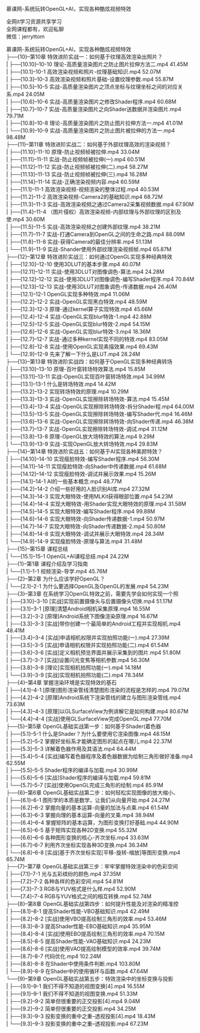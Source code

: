 慕课网-系统玩转OpenGL+AI，实现各种酷炫视频特效

全网it学习资源共享学习<br>全网课程都有，欢迎私聊<br>微信：jerryttom<br>

慕课网-系统玩转OpenGL+AI，实现各种酷炫视频特效<br> ├──{10}–第10章 特效进阶实战一：如何基于纹理高效渲染出照片？<br> | ├──[10.10]–10-10 理论-高质量渲染图片之防止图片拉伸方法二.mp4 41.45M<br> | ├──[10.1]–10-1 高效渲染视频和照片-纹理基础知识.mp4 52.07M<br> | ├──[10.3]–10-3 高效渲染视频和照片基础-设置纹理参数.mp4 55.87M<br> | ├──[10.5]–10-5 实战-高质量渲染图片之顶点坐标与纹理坐标之间的对应关系.mp4 24.05M<br> | ├──[10.6]–10-6 实战-高质量渲染图片之修改Shader程序.mp4 60.68M<br> | ├──[10.7]–10-7 实战-高质量渲染图片之向Shader送数据并渲染图片.mp4 79.71M<br> | ├──[10.8]–10-8 理论-高质量渲染图片之防止图片拉伸方法一.mp4 41.01M<br> | └──[10.9]–10-9 实战-高质量渲染图片之防止图片被拉伸的方法一.mp4 98.48M<br> ├──{11}–第11章 特效进阶实战二：如何基于外部纹理高效的渲染视频？<br> | ├──[11.10]–11-10 原理-防止视频帧被拉伸.mp4 33.04M<br> | ├──[11.11]–11-11 实战-防止视频帧被拉伸(一).mp4 60.51M<br> | ├──[11.12]–11-12 实战-防止视频帧被拉伸(二).mp4 58.27M<br> | ├──[11.13]–11-13 实战-防止视频帧被拉伸(三).mp4 16.28M<br> | ├──[11.14]–11-14 实战-正确渲染视频内容.mp4 60.59M<br> | ├──[11.1]–11-1 高效渲染视频-视频渲染的整体过程.mp4 40.53M<br> | ├──[11.2]–11-2 高效渲染视频-Camera2的基础知识.mp4 68.72M<br> | ├──[11.3]–11-3 实战-高效渲染视频之通过Camera2采集视频数据.mp4 67.90M<br> | ├──[11.4]–11-4 （图片侵权）高效渲染视频-内部纹理与外部纹理的区别及使.mp4 30.60M<br> | ├──[11.5]–11-5 实战-高效渲染视频之创建外部纹理.mp4 38.21M<br> | ├──[11.7]–11-7 实战-打通Camera到OpenGL之间的生命之路.mp4 88.09M<br> | ├──[11.8]–11-8 实战-获得Camera的最佳分辨率.mp4 51.13M<br> | └──[11.9]–11-9 实战-Shander使用外部纹理渲染视频帧.mp4 65.87M<br> ├──{12}–第12章 特效进阶实战三：如何通过OpenGL实现多种经典特效<br> | ├──[12.10]–12-10 使用3DLUT的基本步骤.mp4 40.07M<br> | ├──[12.11]–12-11 实战-使用3DLUT对图像调色-算法.mp4 24.28M<br> | ├──[12.12]–12-12 实战-使用3DLUT对图像调色-编写Shader程序.mp4 70.84M<br> | ├──[12.13]–12-13 实战-使用3DLUT对图象调色-传递数据.mp4 26.40M<br> | ├──[12.1]–12-1 OpenGL实现多种特效.mp4 11.06M<br> | ├──[12.2]–12-2 实战-OpenGL实现黑白特效.mp4 48.59M<br> | ├──[12.3]–12-3 原理-通过kernel算子实现特效.mp4 45.66M<br> | ├──[12.4]–12-4 实战-OpenGL实现blur特效-1.mp4 42.88M<br> | ├──[12.5]–12-5 实战-OpenGL实现blur特效-2.mp4 54.15M<br> | ├──[12.6]–12-6 实战-OpenGL实现blur特效-3.mp4 18.36M<br> | ├──[12.7]–12-7 实战-通过多种kernel实现不同的特效.mp4 83.05M<br> | ├──[12.8]–12-8 实战-使用OpenGL实现素描效果.mp4 69.43M<br> | └──[12.9]–12-9 先来了解一下什么是LUT.mp4 28.24M<br> ├──{13}–第13章 特效进阶实战四：如何基于OpenGL实现多种经典转场<br> | ├──[13.10]–13-10 原理-百叶窗转场特效算法.mp4 15.85M<br> | ├──[13.11]–13-11 实战-OpenGL实现百叶窗转场特效.mp4 34.99M<br> | ├──[13.1]–13-1 什么是转场特效.mp4 14.42M<br> | ├──[13.2]–13-2 实现转场特效的原理.mp4 10.29M<br> | ├──[13.3]–13-3 实战-OpenGL实现擦除转场特效-算法.mp4 15.45M<br> | ├──[13.4]–13-4 实战-OpenGL实现擦除转场特效-拆分Shader程.mp4 64.00M<br> | ├──[13.5]–13-5 实战-OpenGL实现擦除转场特效-编写Shader代.mp4 16.46M<br> | ├──[13.6]–13-6 实战-OpenGL实现擦除转场特效-向Shader传递.mp4 46.38M<br> | ├──[13.7]–13-7 实战-OpenGL实现擦除转场特效-调试.mp4 31.12M<br> | ├──[13.8]–13-8 原理-OpenGL放大场特效的算法.mp4 9.29M<br> | └──[13.9]–13-9 实战-实现OpenGL放大转场特效.mp4 29.83M<br> ├──{14}–第14章 特效进阶实战五：如何基于AI实现各种美颜特效？<br> | ├──[14.10]–14-10 实现瘦脸特效-编写Shader程序.mp4 56.30M<br> | ├──[14.11]–14-11 实现瘦脸特效-向Shader中传递数据.mp4 61.68M<br> | ├──[14.12]–14-12 实现瘦脸特效-调试并展示效果.mp4 15.26M<br> | ├──[14.1]–14-1 AI的一些基本概念.mp4 48.77M<br> | ├──[14.2]–14-2 介绍一些好用的人脸识别AI库.mp4 27.32M<br> | ├──[14.3]–14-3 实现大眼特效-使用MLKit获得眼部位置.mp4 54.23M<br> | ├──[14.4]–14-4 实现大眼特效-用Shader实现大眼特效的原理.mp4 31.58M<br> | ├──[14.5]–14-5 实现大眼特效-编写Shader程序.mp4 99.88M<br> | ├──[14.6]–14-6 实现大眼特效-向Shader传递数据-1.mp4 50.97M<br> | ├──[14.7]–14-7 实现大眼特效-向Shader传递数据-2.mp4 50.80M<br> | ├──[14.8]–14-8 实现大眼特效-调试并展示大眼特效.mp4 28.34M<br> | └──[14.9]–14-9 实现瘦脸特效-原理与算法.mp4 31.48M<br> ├──{15}–第15章 课程总结<br> | └──[15.1]–15-1 OpenGL+AI课程总结.mp4 24.22M<br> ├──{1}–第1章 课程介绍及学习指南<br> | └──[1.1]–1-1 视频渲染-导学.mp4 45.76M<br> ├──{2}–第2章 为什么应该学好OpenGL？<br> | └──[2.1]–2-1 为什么要选择OpenGL及OpenGL的发展.mp4 54.23M<br> ├──{3}–第3章 在系统学习OpenGL特效之前，需要先学会如何实现一个照<br> | ├──[3.10]–3-10 [实战]实现前置摄像头与后置摄像头切换.mp4 51.17M<br> | ├──[3.1]–3-1 [原理]清楚Android相机采集原理.mp4 16.55M<br> | ├──[3.2]–3-2 [原理]Android系统下图像渲染原理.mp4 16.67M<br> | ├──[3.3]–3-3 [实战]带你创建一个最简单的Android工程并实现相机.mp4 48.41M<br> | ├──[3.4]–3-4 [实战]申请相机权限并实现拍照功能(一).mp4 27.39M<br> | ├──[3.5]–3-5 [实战]申请相机权限并实现拍照功能(二).mp4 61.54M<br> | ├──[3.6]–3-6 [实战]定义相机预览界面并展示采集到的图片.mp4 51.80M<br> | ├──[3.7]–3-7 [实战]设置闪光变焦等相机参数.mp4 56.30M<br> | ├──[3.8]–3-8 [理论]实现相机拍照功能(一).mp4 14.18M<br> | └──[3.9]–3-9 [实战]实现相机拍照功能(二).mp4 78.34M<br> ├──{4}–第4章 掌握渲染环境是实现特效的基石<br> | ├──[4.1]–4-1 [原理]图形渲染管线清楚图形渲染的流程是怎样的.mp4 79.07M<br> | ├──[4.2]–4-2 [原理]Android系统下渲染管线的建立与图形渲染管线.mp4 73.63M<br> | ├──[4.3]–4-3 [原理]以GLSurfaceView为例讲解它是如何构建.mp4 80.67M<br> | └──[4.4]–4-4 [实战]使用GLSurfaceView完成OpenGL.mp4 77.70M<br> ├──{5}–第5章 OpenGL基础实战第一步：如何基于Shader(着色器<br> | ├──[5.1]–5-1 什么是Shader？为什么要使用它渲染图像.mp4 48.15M<br> | ├──[5.2]–5-2 掌握好坐标系才能确定图形的起点在哪儿.mp4 22.37M<br> | ├──[5.3]–5-3 详解着色器作用及其语法.mp4 64.44M<br> | ├──[5.4]–5-4 [实战]编写着色器程序及着色器数据为绘制三角形做好准备.mp4 62.55M<br> | ├──[5.5]–5-5 Shader程序的编译与加载.mp4 30.99M<br> | ├──[5.6]–5-6 [实战]Shader程序的编译与加载.mp4 59.81M<br> | └──[5.7]–5-7 [实战]使用OpenGL完成三角形的绘制.mp4 85.91M<br> ├──{6}–第6章 OpenGL基础实战第二步：如何轻松实现图像的放大缩小、<br> | ├──[6.1]–6-1 图形学的本质是数学，让我们从向量开始.mp4 24.27M<br> | ├──[6.2]–6-2 掌握向量的基本运算-向量的加法与点乘.mp4 61.54M<br> | ├──[6.3]–6-3 掌握向理的基本运算-向量的叉乘.mp4 38.94M<br> | ├──[6.4]–6-4 掌握矩阵的基本运算，为图形变换打好基础.mp4 44.90M<br> | ├──[6.5]–6-5 基于矩阵实现各种2D变换.mp4 55.32M<br> | ├──[6.6]–6-6 各种图形变换的核心-齐次坐标.mp4 33.63M<br> | ├──[6.7]–6-7 利用齐次坐标实现各种3D变换.mp4 36.34M<br> | └──[6.8]–6-8 [实战]基于齐次坐标实现[平移-旋转-缩放]等图形变换.mp4 65.74M<br> ├──{7}–第7章 OpenGL基础实战第三步：牢牢掌握特效渲染中的色彩空间<br> | ├──[7.1]–7-1 光与五彩缤纷的颜色.mp4 37.35M<br> | ├──[7.2]–7-2 各种各样的色彩空间.mp4 54.81M<br> | ├──[7.3]–7-3 RGB与YUV格式是什么样.mp4 52.90M<br> | └──[7.4]–7-4 RGB与YUV格式之间的相互转换.mp4 52.74M<br> ├──{8}–第8章 OpenGL基础实战第四步：如何提升性能及对渲染的精准控<br> | ├──[8.1]–8-1 提高Shader性能-VBO基础知识.mp4 42.49M<br> | ├──[8.2]–8-2 [实战]使用VBO提高绘制三角形的效率.mp4 53.46M<br> | ├──[8.3]–8-3 提高Shader性能-EBO基础知识.mp4 35.95M<br> | ├──[8.4]–8-4 [实战]使用EBO提高绘制三角形的效率.mp4 70.15M<br> | ├──[8.5]–8-5 提高Shader性能-VAO基础知识.mp4 24.23M<br> | ├──[8.6]–8-6 [实战]使用VAO提高绘制模型的效率.mp4 39.74M<br> | ├──[8.7]–8-7 代码优化.mp4 102.24M<br> | ├──[8.8]–8-8 在Shader中使用条件判断.mp4 103.80M<br> | └──[8.9]–8-9 在Shader中的使用循环与函数.mp4 47.64M<br> └──{9}–第9章 OpenGL基础实战第五步：特效渲染中的坐标变换与投影<br> | ├──[9.1]–9-1 我们不得不知道的视图变换[4].mp4 16.55M<br> | ├──[9.1]–9-1 我们不得不知道的视图变换.mp4 51.33M<br> | ├──[9.2]–9-2 简单但很重要的正交投影[4].mp4 9.04M<br> | ├──[9.2]–9-2 简单但很重要的正交投影.mp4 34.25M<br> | ├──[9.3]–9-3 投影变换的重中之重–透视投影[4].mp4 18.43M<br> | └──[9.3]–9-3 投影变换的重中之重–透视投影.mp4 67.23M